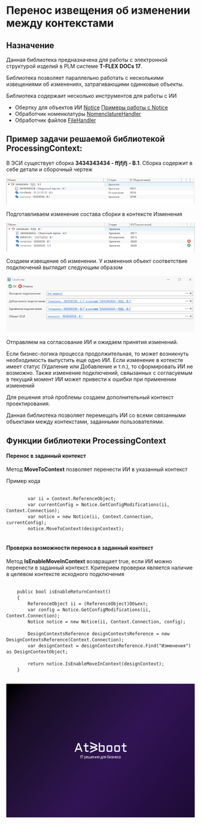 ﻿# Перенос извещения об изменении между контекстами
## Назначение
Данная библиотека предназначена для работы с электронной структурой изделий в PLM системе **T-FLEX DOCs 17**.

Библиотека позволяет параллельно работать с несколькими извещениями об изменениях, затрагивающими одинковые объекты.

Библиотека содержаит несколько инструментов для работы с ИИ
- Обертку для объектов ИИ [Notice](https://github.com/GadzhievPavel/ProcessiingContext/blob/master/ProcessiingContext/Model/Notice.cs)
[Примеры работы c Notice]() 
- Обработчик номенклатуры [NomenclatureHandler](https://github.com/GadzhievPavel/ProcessiingContext/blob/master/ProcessiingContext/Handler/NomenclatureHandler.cs)
- Обработчик файлов [FileHandler](https://github.com/GadzhievPavel/ProcessiingContext/blob/master/ProcessiingContext/Handler/FileHandler.cs)

## Пример задачи решаемой библиотекой **ProcessingContext**:


В ЭСИ существует сборка __3434343434 - ffjfjfj - B.1__. Сборка содержит в себе детали и сборочный чертеж

![logo](https://github.com/GadzhievPavel/ProcessiingContext/blob/master/ProcessiingContext/docs/img/sourceAssembly.PNG)

Подготавливаем изменение состава сборки в контексте Изменения

![img](https://github.com/GadzhievPavel/ProcessiingContext/blob/master/ProcessiingContext/docs/img/makeChange.PNG)

Создаем извещение об изменении. У изменения объект соответствие подключений выглядит следующим образом

![img1](https://github.com/GadzhievPavel/ProcessiingContext/blob/master/ProcessiingContext/docs/img/match.PNG)

Отправляем на согласование ИИ и ожидаем принятия изменений.

Если бизнес-логика процесса продолжительная, то может возникнуть необходимость выпустить еще одно ИИ. Если изменение в котексте имеет статус (Удаление или Добавление и т.п.), то сформировать ИИ не возможно. Также изменение подключений, свяызанных с согласуемым в текущий момент ИИ может привести к ошибки при применении изменений

Для решения этой проблемы создаем дополнительный контекст проектирования.

Данная библиотека позволяет перемещать ИИ со всеми связанными объектами между контекстами, заданными пользователями.



## Функции библиотеки **ProcessingContext**

#### Перенос в заданный контекст

Метод __MoveToContext__ позволяет перенести ИИ в указанный контекст

Пример кода
<pre>
<code>
        var ii = Context.ReferenceObject;
        var currentConfig = Notice.GetConfigModifications(ii, Context.Connection);
        var notice = new Notice(ii, Context.Connection, currentConfig);
        notice.MoveToContext(designContext);
</code>
</pre>

#### Проверка возможности переноса в заданный контекст

Метод __IsEnableMoveInContext__ возвращает true, если ИИ можно перенести в заданный контекст. Критерием проверки является наличие в целевом контексте исходного подключения

<pre>
<code>
    public bool isEnableReturnContext()
    {
        ReferenceObject ii = (ReferenceObject)Объект;
        var config = Notice.GetConfigModifications(ii, Context.Connection);
        Notice notice = new Notice(ii, Context.Connection, config);

        DesignContextsReference designContextsReference = new DesignContextsReference(Context.Connection);
        var designContext = designContextsReference.Find("Изменения") as DesignContextObject;

        return notice.IsEnableMoveInContext(designContext);
    }
</code>
</pre>

![logo](https://github.com/GadzhievPavel/ProcessiingContext/blob/master/ProcessiingContext/docs/img/A4%20-%20107.jpg)
